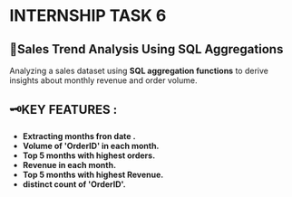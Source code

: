 # INTERNSHIP TASK 6

## 🐬Sales Trend Analysis Using SQL Aggregations 
Analyzing a sales dataset using **SQL aggregation functions** to derive insights about monthly revenue and order volume.

## 🗝️KEY FEATURES :
- **Extracting months fron date .**
- **Volume of 'OrderID' in each month.**
- **Top 5 months with highest orders.**
- **Revenue in each month.**
- **Top 5 months with highest Revenue.**
- **distinct count of 'OrderID'.**


